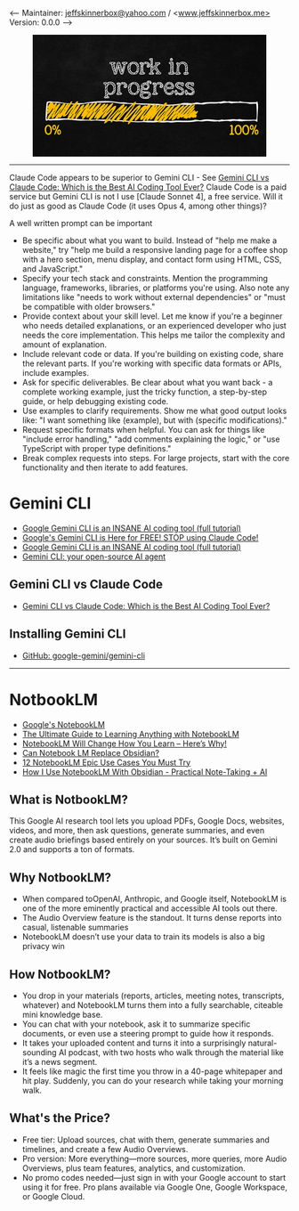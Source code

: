 <--
Maintainer:   <jeffskinnerbox@yahoo.com> / <www.jeffskinnerbox.me>
Version:      0.0.0
-->


<div align="center">
<img src="https://raw.githubusercontent.com/jeffskinnerbox/blog/main/content/images/banners-bkgrds/work-in-progress.jpg"
    title="These materials require additional work and are not ready for general use." align="center" width=420px height=219px>
</div>


---------------

Claude Code appears to be superior to Gemini CLI - See [Gemini CLI vs Claude Code: Which is the Best AI Coding Tool Ever?](https://www.youtube.com/watch?v=5boXquA7hkk)
Claude Code is a paid service but Gemini CLI is not
I use [Claude Sonnet 4], a free service.  Will it do just as good as Claude Code (it uses Opus 4, among other things)?

A well written prompt can be important

* Be specific about what you want to build. Instead of "help me make a website," try "help me build a responsive landing page for a coffee shop with a hero section, menu display, and contact form using HTML, CSS, and JavaScript."
* Specify your tech stack and constraints. Mention the programming language, frameworks, libraries, or platforms you're using. Also note any limitations like "needs to work without external dependencies" or "must be compatible with older browsers."
* Provide context about your skill level. Let me know if you're a beginner who needs detailed explanations, or an experienced developer who just needs the core implementation. This helps me tailor the complexity and amount of explanation.
* Include relevant code or data. If you're building on existing code, share the relevant parts. If you're working with specific data formats or APIs, include examples.
* Ask for specific deliverables. Be clear about what you want back - a complete working example, just the tricky function, a step-by-step guide, or help debugging existing code.
* Use examples to clarify requirements. Show me what good output looks like: "I want something like (example), but with (specific modifications)."
* Request specific formats when helpful. You can ask for things like "include error handling," "add comments explaining the logic," or "use TypeScript with proper type definitions."
* Break complex requests into steps. For large projects, start with the core functionality and then iterate to add features.






# Gemini CLI

* [Google Gemini CLI is an INSANE AI coding tool (full tutorial)](https://www.youtube.com/watch?v=_l6WvbM1TbI)
* [Google's Gemini CLI is Here for FREE! STOP using Claude Code!](https://www.youtube.com/watch?v=pK_MhC37s_s)
* [Google Gemini CLI is an INSANE AI coding tool (full tutorial)](https://www.youtube.com/watch?v=_l6WvbM1TbI)
* [Gemini CLI: your open-source AI agent](https://blog.google/technology/developers/introducing-gemini-cli-open-source-ai-agent/)

## Gemini CLI vs Claude Code

* [Gemini CLI vs Claude Code: Which is the Best AI Coding Tool Ever?](https://www.youtube.com/watch?v=5boXquA7hkk)

## Installing Gemini CLI

* [GitHub: google-gemini/gemini-cli](https://github.com/google-gemini/gemini-cli)


---------------



# NotbookLM

* [Google's NotebookLM](https://notebooklm.google/)
* [The Ultimate Guide to Learning Anything with NotebookLM](https://www.kdnuggets.com/the-ultimate-guide-to-learning-anything-with-notebooklm)
* [NotebookLM Will Change How You Learn – Here’s Why!](https://www.youtube.com/watch?v=-Nl6hz2nYFA)
* [Can Notebook LM Replace Obsidian?](https://www.youtube.com/watch?v=rmvUAFDbLb8)
* [12 NotebookLM Epic Use Cases You Must Try](https://www.youtube.com/watch?v=9xjmvUS-UGU)
* [How I Use NotebookLM With Obsidian - Practical Note-Taking + AI](https://www.youtube.com/watch?v=STIIO_qUyJs)

## What is NotbookLM?

This Google AI research tool lets you upload PDFs, Google Docs, websites, videos, and more, then ask questions, generate summaries, and even create audio briefings based entirely on your sources. It’s built on Gemini 2.0 and supports a ton of formats.

## Why NotbookLM?

* When compared toOpenAI, Anthropic, and Google itself, NotebookLM is one of the more eminently practical and accessible AI tools out there.
* The Audio Overview feature is the standout. It turns dense reports into casual, listenable summaries
* NotebookLM doesn’t use your data to train its models is also a big privacy win

## How NotbookLM?

* You drop in your materials (reports, articles, meeting notes, transcripts, whatever) and NotebookLM turns them into a fully searchable, citeable mini knowledge base.
* You can chat with your notebook, ask it to summarize specific documents, or even use a steering prompt to guide how it responds.
* It takes your uploaded content and turns it into a surprisingly natural-sounding AI podcast, with two hosts who walk through the material like it’s a news segment.
* It feels like magic the first time you throw in a 40-page whitepaper and hit play. Suddenly, you can do your research while taking your morning walk.

## What's the Price?

* Free tier: Upload sources, chat with them, generate summaries and timelines, and create a few Audio Overviews.
* Pro version: More everything—more sources, more queries, more Audio Overviews, plus team features, analytics, and customization.
* No promo codes needed—just sign in with your Google account to start using it for free. Pro plans available via Google One, Google Workspace, or Google Cloud.

